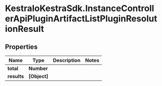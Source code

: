 # KestraIoKestraSdk.InstanceControllerApiPluginArtifactListPluginResolutionResult

## Properties

Name | Type | Description | Notes
------------ | ------------- | ------------- | -------------
**total** | **Number** |  | 
**results** | **[Object]** |  | 


